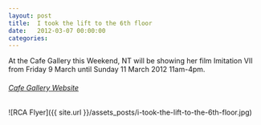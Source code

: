 ```yaml
---
layout: post
title:  I took the lift to the 6th floor
date:   2012-03-07 00:00:00
categories: 
---
```


At the Cafe Gallery this Weekend, NT will be showing her film Imitation VII from Friday 9 March until Sunday 11 March 2012 11am-4pm.

###### <a href="http://www.cgplondon.org" title="Cafe Gallery Website" target="_blank">Cafe Gallery Website</a>

![RCA Flyer]({{ site.url }}/assets_posts/i-took-the-lift-to-the-6th-floor.jpg)

